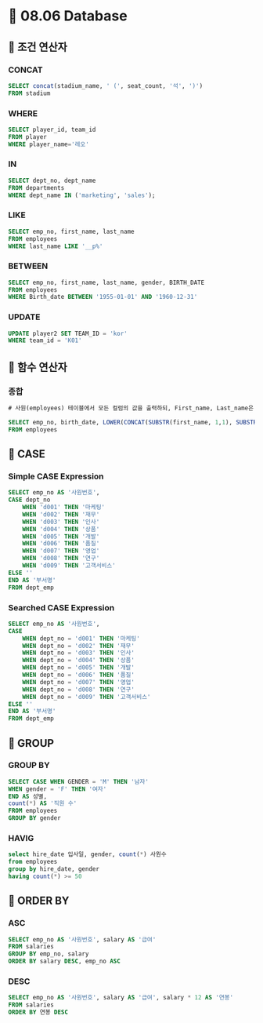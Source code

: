 # 📖 08.06 Database
## 🚀 조건 연산자
### CONCAT
```sql
SELECT concat(stadium_name, ' (', seat_count, '석', ')')
FROM stadium
```
### WHERE
```sql
SELECT player_id, team_id
FROM player
WHERE player_name='레오'
```
### IN
```sql
SELECT dept_no, dept_name
FROM departments
WHERE dept_name IN ('marketing', 'sales');
```
### LIKE
```sql
SELECT emp_no, first_name, last_name
FROM employees
WHERE last_name LIKE '__p%'
```
### BETWEEN
```sql
SELECT emp_no, first_name, last_name, gender, BIRTH_DATE 
FROM employees
WHERE Birth_date BETWEEN '1955-01-01' AND '1960-12-31'
```
### UPDATE
```sql
UPDATE player2 SET TEAM_ID = 'kor'
WHERE team_id = 'K01'
```
## 🚀 함수 연산자
### 종합
```sql
# 사원(employees) 테이블에서 모든 컬럼의 값을 출력하되, First_name, Last_name은 소문자로 하나의 컬럼으로 출력하고 이름의 길이를 출력하는 신규 컬럼을 생성하여 출력

SELECT emp_no, birth_date, LOWER(CONCAT(SUBSTR(first_name, 1,1), SUBSTR(last_name, 1, 1))), first_name, last_name, LENGTH(last_name), gender, hire_date
FROM employees
```
## 🚀 CASE
### Simple CASE Expression
```sql
SELECT emp_no AS '사원번호',
CASE dept_no
	WHEN 'd001' THEN '마케팅'
	WHEN 'd002' THEN '재무'	
	WHEN 'd003' THEN '인사'
	WHEN 'd004' THEN '상품'
	WHEN 'd005' THEN '개발'
	WHEN 'd006' THEN '품질'
	WHEN 'd007' THEN '영업'
	WHEN 'd008' THEN '연구'
	WHEN 'd009' THEN '고객서비스'
ELSE ''
END AS '부서명'
FROM dept_emp
```
### Searched CASE Expression
```sql
SELECT emp_no AS '사원번호',
CASE
	WHEN dept_no = 'd001' THEN '마케팅'
	WHEN dept_no = 'd002' THEN '재무'	
	WHEN dept_no = 'd003' THEN '인사'
	WHEN dept_no = 'd004' THEN '상품'
	WHEN dept_no = 'd005' THEN '개발'
	WHEN dept_no = 'd006' THEN '품질'
	WHEN dept_no = 'd007' THEN '영업'
	WHEN dept_no = 'd008' THEN '연구'
	WHEN dept_no = 'd009' THEN '고객서비스'
ELSE ''
END AS '부서명'
FROM dept_emp
```
## 🚀 GROUP
### GROUP BY
```sql
SELECT CASE WHEN GENDER = 'M' THEN '남자'
WHEN gender = 'F' THEN '여자'
END AS 성별,
count(*) AS '직원 수'
FROM employees
GROUP BY gender
```
### HAVIG
```sql
select hire_date 입사일, gender, count(*) 사원수
from employees
group by hire_date, gender
having count(*) >= 50
```
## 🚀 ORDER BY
### ASC
```sql
SELECT emp_no AS '사원번호', salary AS '급여'
FROM salaries
GROUP BY emp_no, salary
ORDER BY salary DESC, emp_no ASC
```
### DESC
```sql
SELECT emp_no AS '사원번호', salary AS '급여', salary * 12 AS '연봉'
FROM salaries
ORDER BY 연봉 DESC
```